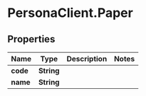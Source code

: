 # PersonaClient.Paper

## Properties
Name | Type | Description | Notes
------------ | ------------- | ------------- | -------------
**code** | **String** |  | 
**name** | **String** |  | 


